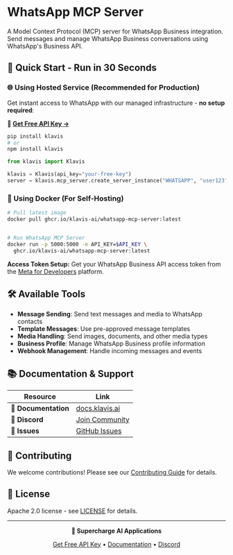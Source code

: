 # WhatsApp MCP Server

A Model Context Protocol (MCP) server for WhatsApp Business integration. Send messages and manage WhatsApp Business conversations using WhatsApp's Business API.

## 🚀 Quick Start - Run in 30 Seconds

### 🌐 Using Hosted Service (Recommended for Production)

Get instant access to WhatsApp with our managed infrastructure - **no setup required**:

**🔗 [Get Free API Key →](https://www.klavis.ai/home/api-keys)**

```bash
pip install klavis
# or
npm install klavis
```

```python
from klavis import Klavis

klavis = Klavis(api_key="your-free-key")
server = klavis.mcp_server.create_server_instance("WHATSAPP", "user123")
```

### 🐳 Using Docker (For Self-Hosting)

```bash
# Pull latest image
docker pull ghcr.io/klavis-ai/whatsapp-mcp-server:latest


# Run WhatsApp MCP Server
docker run -p 5000:5000 -e API_KEY=$API_KEY \
  ghcr.io/klavis-ai/whatsapp-mcp-server:latest
```

**Access Token Setup:** Get your WhatsApp Business API access token from the [Meta for Developers](https://developers.facebook.com/) platform.

## 🛠️ Available Tools

- **Message Sending**: Send text messages and media to WhatsApp contacts
- **Template Messages**: Use pre-approved message templates
- **Media Handling**: Send images, documents, and other media types
- **Business Profile**: Manage WhatsApp Business profile information
- **Webhook Management**: Handle incoming messages and events

## 📚 Documentation & Support

| Resource | Link |
|----------|------|
| **📖 Documentation** | [docs.klavis.ai](https://docs.klavis.ai) |
| **💬 Discord** | [Join Community](https://discord.gg/p7TuTEcssn) |
| **🐛 Issues** | [GitHub Issues](https://github.com/klavis-ai/klavis/issues) |

## 🤝 Contributing

We welcome contributions! Please see our [Contributing Guide](../../CONTRIBUTING.md) for details.

## 📜 License

Apache 2.0 license - see [LICENSE](../../LICENSE) for details.

---

<div align="center">
  <p><strong>🚀 Supercharge AI Applications </strong></p>
  <p>
    <a href="https://www.klavis.ai">Get Free API Key</a> •
    <a href="https://docs.klavis.ai">Documentation</a> •
    <a href="https://discord.gg/p7TuTEcssn">Discord</a>
  </p>
</div>
